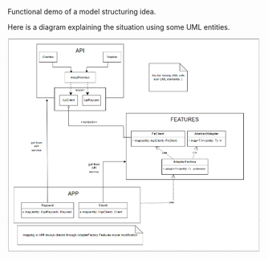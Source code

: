 Functional demo of a model structuring idea.

Here is a diagram explaining the situation using some UML entities.

![Diagram](https://github.com/BraisIglesias17/demo-model-structure/blob/118f00c85a81347f71bf2e987e654bc0bb37539b/structure.PNG)
